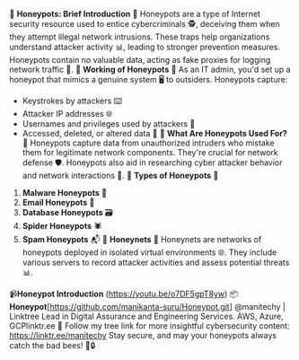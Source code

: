 🍯 **Honeypots: Brief Introduction** 🍯
Honeypots are a type of Internet security resource used to entice cybercriminals 🕵️, deceiving them when they attempt illegal network intrusions. These traps help organizations understand attacker activity 📊, leading to stronger prevention measures. Honeypots contain no valuable data, acting as fake proxies for logging network traffic 📝.
🔹 **Working of Honeypots** 🔹
As an IT admin, you'd set up a honeypot that mimics a genuine system 🖥️ to outsiders. Honeypots capture:
- Keystrokes by attackers ⌨️
- Attacker IP addresses 🌐
- Usernames and privileges used by attackers 👤
- Accessed, deleted, or altered data 📂
🔹 **What Are Honeypots Used For?** 🔹
Honeypots capture data from unauthorized intruders who mistake them for legitimate network components. They're crucial for network defense 🛡️. Honeypots also aid in researching cyber attacker behavior and network interactions 🧐.
🔹 **Types of Honeypots** 🔹
1. **Malware Honeypots** 🦠
2. **Email Honeypots** 📧
3. **Database Honeypots** 🗃️
4. **Spider Honeypots** 🕷️
5. **Spam Honeypots** 📬
🔹 **Honeynets** 🔹
Honeynets are networks of honeypots deployed in isolated virtual environments 🌐. They include various servers to record attacker activities and assess potential threats 📊.

📹**Honeypot Introduction** (https://youtu.be/o7DF5gpT8yw)
📦 **Honeypot**[https://github.com/manikanta-suru/Honeypot.git]
@manitechy | Linktree
Lead in Digital Assurance and Engineering Services. AWS, Azure, GCPlinktr.ee
🌳 Follow my tree link for more insightful cybersecurity content: https://linktr.ee/manitechy
Stay secure, and may your honeypots always catch the bad bees! 🐝🔒

